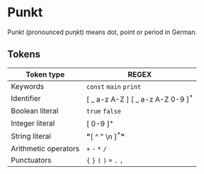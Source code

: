 # Punkt

Punkt (pronounced p&upsilon;&eta;kt) means dot, point or period in German.

## Tokens

|Token type|REGEX|
|----------|-----|
| Keywords | `const` `main` `print` |
| Identifier |[ _  a-z  A-Z ] [ _ a-z A-Z 0-9 ]<sup>*</sup> |
| Boolean literal | `true` `false` |
| Integer literal | [ 0-9 ]<sup>+</sup> |
| String literal | **\"**[ ^ \" \n ]<sup>*</sup>**\"** |
| Arithmetic operators | `+` `-` `*` `/` |
| Punctuators | `{` `}` `(` `)` `=` `.` `,` |
